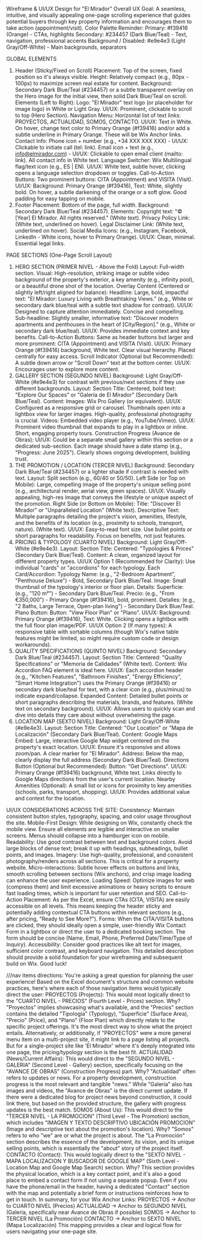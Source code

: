 
Wireframe & UI/UX Design for "El Mirador" 
Overall UX Goal: A seamless, intuitive, and visually appealing one-page scrolling experience that guides potential buyers through key property information and encourages them to take action (appointment/visit).
Color Palette Reminder:
Primary: #f39416 (Orange) - CTAs, highlights
Secondary: #234457 (Dark Blue/Teal) - Text, navigation, professional accents
Background / Disabled: #e9e4e3 (Light Gray/Off-White) - Main backgrounds, separators

GLOBAL ELEMENTS
1. Header (Sticky/Fixed on Scroll)
Placement: Top of the screen, fixed position so it's always visible.
Height: Relatively compact (e.g., 80px - 100px) to maximize screen real estate for content.
Background: Secondary Dark Blue/Teal (#234457) or a subtle transparent overlay on the Hero image for the initial view, then solid Dark Blue/Teal on scroll.
Elements (Left to Right):
Logo: "El Mirador" text logo (or placeholder for image logo) in White or Light Gray. UI/UX: Prominent, clickable to scroll to top (Hero Section).
Navigation Menu: Horizontal list of text links: PROYECTOS, ACTUALIDAD, SOMOS, CONTACTO.
UI/UX: Text in White. On hover, change text color to Primary Orange (#f39416) and/or add a subtle underline in Primary Orange. These will be Wix Anchor links.
Contact Info:
Phone icon + number (e.g., +34 XXX XXX XXX) - UI/UX: Clickable to initiate call (tel: link).
Email icon + text (e.g., info@elmirador.com) - UI/UX: Clickable to open email client (mailto: link).
All contact info in White text.
Language Switcher: Wix Multilingual flag/text icon (e.g., ES | EN).
UI/UX: White text, subtle hover, clicking opens a language selection dropdown or toggles.
Call-to-Action Buttons: Two prominent buttons: CITA (Appointment) and VISITA (Visit).
UI/UX: Background: Primary Orange (#f39416), Text: White, slightly bold. On hover, a subtle darkening of the orange or a soft glow. Good padding for easy tapping on mobile.
1. Footer
Placement: Bottom of the page, full width.
Background: Secondary Dark Blue/Teal (#234457).
Elements:
Copyright text: "© [Year] El Mirador. All rights reserved." (White text).
Privacy Policy Link: (White text, underlined on hover).
Legal Disclaimer Link: (White text, underlined on hover).
Social Media Icons: (e.g., Instagram, Facebook, LinkedIn - White icons, hover to Primary Orange).
UI/UX: Clean, minimal. Essential legal links.

PAGE SECTIONS (One-Page Scroll Layout)
1. HERO SECTION (PRIMER NIVEL - Above the Fold)
Layout: Full-width section.
Visual: High-resolution, striking image or subtle video background of the property's exterior, a key amenity (e.g., infinity pool), or a beautiful drone shot of the location.
Overlay Content (Centered or slightly left/right aligned for balance):
Headline: Large, bold, impactful text: "El Mirador: Luxury Living with Breathtaking Views." (e.g., White or secondary dark blue/teal with a subtle text shadow for contrast).
UI/UX: Designed to capture attention immediately. Concise and compelling.
Sub-headline: Slightly smaller, informative text: "Discover modern apartments and penthouses in the heart of [City/Region]." (e.g., White or secondary dark blue/teal).
UI/UX: Provides immediate context and key benefits.
Call-to-Action Buttons: Same as header buttons but larger and more prominent: CITA (Appointment) and VISITA (Visit).
UI/UX: Primary Orange (#f39416) background, White text. Clear visual hierarchy. Placed centrally for easy access.
Scroll Indicator (Optional but Recommended): A subtle down arrow or "Scroll Down" text at the bottom center.
UI/UX: Encourages user to explore more content.
2. GALLERY SECTION (SEGUNDO NIVEL)
Background: Light Gray/Off-White (#e9e4e3) for contrast with previous/next sections if they use different backgrounds.
Layout:
Section Title: Centered, bold text: "Explore Our Spaces" or "Galería de El Mirador" (Secondary Dark Blue/Teal).
Content:
Images: Wix Pro Gallery (or equivalent).
UI/UX: Configured as a responsive grid or carousel. Thumbnails open into a lightbox view for larger images. High-quality, professional photography is crucial.
Videos: Embedded video player (e.g., YouTube/Vimeo).
UI/UX: Prominent video thumbnail that expands to play in a lightbox or inline. Short, engaging property tours.
Construction Progress (Avance de Obras):
UI/UX: Could be a separate small gallery within this section or a dedicated sub-section. Each image should have a date stamp (e.g., "Progress: June 2025"). Clearly shows ongoing development, building trust.
3. THE PROMOTION / LOCATION (TERCER NIVEL)
Background: Secondary Dark Blue/Teal (#234457) or a lighter shade if contrast is needed with text.
Layout: Split section (e.g., 60/40 or 50/50).
Left Side (or Top on Mobile): Large, compelling image of the property's unique selling point (e.g., architectural render, aerial view, green spaces).
UI/UX: Visually appealing, high-res image that conveys the lifestyle or unique aspect of the promotion.
Right Side (or Bottom on Mobile):
Title: "Discover El Mirador" or "Unparalleled Location" (White text).
Descriptive Text: Multiple paragraphs detailing the project's vision, amenities, lifestyle, and the benefits of its location (e.g., proximity to schools, transport, nature). (White text).
UI/UX: Easy-to-read font size. Use bullet points or short paragraphs for readability. Focus on benefits, not just features.
4. PRICING & TYPOLOGY (CUARTO NIVEL)
Background: Light Gray/Off-White (#e9e4e3).
Layout:
Section Title: Centered: "Typologies & Prices" (Secondary Dark Blue/Teal).
Content: A clean, organized layout for different property types.
UI/UX Option 1 (Recommended for Clarity): Use individual "cards" or "accordions" for each typology.
Each Card/Accordion:
Typology Name: (e.g., "2-Bedroom Apartment", "Penthouse Deluxe") - Bold, Secondary Dark Blue/Teal.
Image: Small thumbnail of the typology's interior or floor plan.
Details:
Superficie: (e.g., "120 m²") - Secondary Dark Blue/Teal.
Precio: (e.g., "From €350,000") - Primary Orange (#f39416), bold, prominent.
Detalles: (e.g., "2 Baths, Large Terrace, Open-plan living") - Secondary Dark Blue/Teal.
Plano Button: Button: "View Floor Plan" or "Plano".
UI/UX: Background: Primary Orange (#f39416), Text: White. Clicking opens a lightbox with the full floor plan image/PDF.
UI/UX Option 2 (If many types): A responsive table with sortable columns (though Wix's native table features might be limited, so might require custom code or design workarounds).
5. QUALITY SPECIFICATIONS (QUINTO NIVEL)
Background: Secondary Dark Blue/Teal (#234457).
Layout:
Section Title: Centered: "Quality Specifications" or "Memoria de Calidades" (White text).
Content: Wix Accordion FAQ element is ideal here.
UI/UX: Each accordion header (e.g., "Kitchen Features", "Bathroom Finishes", "Energy Efficiency", "Smart Home Integration") uses the Primary Orange (#f39416) or secondary dark blue/teal for text, with a clear icon (e.g., plus/minus) to indicate expand/collapse.
Expanded Content: Detailed bullet points or short paragraphs describing the materials, brands, and features. (White text on secondary background).
UI/UX: Allows users to quickly scan and dive into details they care about without overwhelming the page.
6. LOCATION MAP (SEXTO NIVEL)
Background: Light Gray/Off-White (#e9e4e3).
Layout:
Section Title: Centered: "Our Location" or "Mapa de Localización" (Secondary Dark Blue/Teal).
Content:
Google Maps Embed: Large, interactive Google Map widget centered on the property's exact location.
UI/UX: Ensure it's responsive and allows zoom/pan. A clear marker for "El Mirador".
Address: Below the map, clearly display the full address (Secondary Dark Blue/Teal).
Directions Button (Optional but Recommended): Button: "Get Directions".
UI/UX: Primary Orange (#f39416) background, White text. Links directly to Google Maps directions from the user's current location.
Nearby Amenities (Optional): A small list or icons for proximity to key amenities (schools, parks, transport, shopping).
UI/UX: Provides additional value and context for the location.

UI/UX CONSIDERATIONS ACROSS THE SITE:
Consistency: Maintain consistent button styles, typography, spacing, and color usage throughout the site.
Mobile-First Design: While designing on Wix, constantly check the mobile view. Ensure all elements are legible and interactive on smaller screens. Menus should collapse into a hamburger icon on mobile.
Readability: Use good contrast between text and background colors. Avoid large blocks of dense text; break it up with headings, subheadings, bullet points, and images.
Imagery: Use high-quality, professional, and consistent photography/renders across all sections. This is critical for a property website.
Micro-interactions: Subtle hover effects on buttons and links, smooth scrolling between sections (Wix anchors), and crisp image loading can enhance the user experience.
Loading Speed: Optimize images for web (compress them) and limit excessive animations or heavy scripts to ensure fast loading times, which is important for user retention and SEO.
Call-to-Action Placement: As per the Excel, ensure CTAs (CITA, VISITA) are easily accessible on all levels. This means keeping the header sticky and potentially adding contextual CTA buttons within relevant sections (e.g., after pricing, "Ready to See More?").
Forms: When the CITA/VISITA buttons are clicked, they should ideally open a simple, user-friendly Wix Contact Form in a lightbox or direct the user to a dedicated booking section. The form should be concise (Name, Email, Phone, Preferred Date/Time/Type of Inquiry).
Accessibility: Consider good practices like alt text for images, sufficient color contrast, and keyboard navigation.
This detailed description should provide a solid foundation for your wireframing and subsequent build on Wix. Good luck!


///nav items directions:
You're asking a great question for planning the user experience!
Based on the Excel document's structure and common website practices, here's where each of those navigation items would typically direct the user:
PROYECTOS (Projects):
This would most logically direct to the "CUARTO NIVEL - PRECIOS" (Fourth Level - Prices) section.
Why? "Proyectos" implies showcasing what's available, and the "Precios" section contains the detailed "Tipología" (Typology), "Superficie" (Surface Area), "Precio" (Price), and "Plano" (Floor Plan) which directly relate to the specific project offerings. It's the most direct way to show what the project entails.
Alternatively, or additionally, if "PROYECTOS" were a more general menu item on a multi-project site, it might link to a page listing all projects. But for a single-project site like 'El Mirador' where it's deeply integrated into one page, the pricing/typology section is the best fit.
ACTUALIDAD (News/Current Affairs):
This would direct to the "SEGUNDO NIVEL - GALERIA" (Second Level - Gallery) section, specifically focusing on the "AVANCE DE OBRAS" (Construction Progress) part.
Why? "Actualidad" often refers to updates or news. For a property development, construction progress is the most relevant and tangible "news." While "Galería" also has images and videos, the "Avance de Obras" is the direct current update.
If there were a dedicated blog for project news beyond construction, it could link there, but based on the provided structure, the gallery with progress updates is the best match.
SOMOS (About Us):
This would direct to the "TERCER NIVEL - LA PROMOCION" (Third Level - The Promotion) section, which includes "IMAGEN Y TEXTO DESCRIPTIVO UBICACIÓN PROMOCION" (Image and descriptive text about the promotion's location).
Why? "Somos" refers to who "we" are or what the project is about. The "La Promoción" section describes the essence of the development, its vision, and its unique selling points, which is essentially the "about" story of the project itself.
CONTACTO (Contact):
This would logically direct to the "SEXTO NIVEL - MAPA LOCALIZACION Y BUSCADOR DE GOOGLE MAP" (Sixth Level - Location Map and Google Map Search) section.
Why? This section provides the physical location, which is a key contact point, and it's also a good place to embed a contact form if not using a separate popup. Even if you have the phone/email in the header, having a dedicated "Contact" section with the map and potentially a brief form or instructions reinforces how to get in touch.
In summary, for your Wix Anchor Links:
PROYECTOS → Anchor to CUARTO NIVEL (Precios)
ACTUALIDAD → Anchor to SEGUNDO NIVEL (Galería, specifically near Avance de Obras if possible)
SOMOS → Anchor to TERCER NIVEL (La Promoción)
CONTACTO → Anchor to SEXTO NIVEL (Mapa Localización)
This mapping provides a clear and logical flow for users navigating your one-page site.

